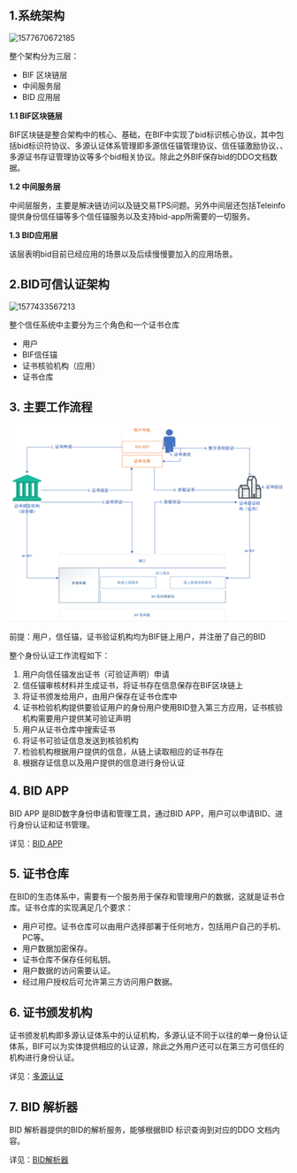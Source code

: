 ## 1.系统架构

![1577670672185](../image/1577670672185.png)

整个架构分为三层：

- BIF 区块链层
- 中间服务层
- BID 应用层

**1.1 BIF区块链层**

BIF区块链是整合架构中的核心、基础，在BIF中实现了bid标识核心协议，其中包括bid标识符协议、多源认证体系管理即多源信任锚管理协议、信任锚激励协议、、多源证书存证管理协议等多个bid相关协议。除此之外BIF保存bid的DDO文档数据。

**1.2 中间服务层**

中间层服务，主要是解决链访问以及链交易TPS问题。另外中间层还包括Teleinfo提供身份信任锚等多个信任锚服务以及支持bid-app所需要的一切服务。

**1.3 BID应用层**

该层表明bid目前已经应用的场景以及后续慢慢要加入的应用场景。

## 2.BID可信认证架构

![1577433567213](../image/1577433567213.png)

整个信任系统中主要分为三个角色和一个证书仓库

- 用户
- BIF信任锚
- 证书核验机构（应用）
- 证书仓库

## 3. 主要工作流程

![1577763554464](../image/1577763554464.png)

前提：用户，信任锚，证书验证机构均为BIF链上用户，并注册了自己的BID

整个身份认证工作流程如下：

1. 用户向信任锚发出证书（可验证声明）申请
2. 信任锚审核材料并生成证书，将证书存在信息保存在BIF区块链上
3. 将证书颁发给用户，由用户保存在证书仓库中
4. 证书检验机构提供要验证用户的身份用户使用BID登入第三方应用，证书核验机构需要用户提供某可验证声明
5. 用户从证书仓库中搜索证书
6. 将证书可验证信息发送到核验机构
7. 检验机构根据用户提供的信息，从链上读取相应的证书存在
8. 根据存证信息以及用户提供的信息进行身份认证

## 4. BID APP

BID APP 是BID数字身份申请和管理工具，通过BID APP，用户可以申请BID、进行身份认证和证书管理。

详见：[BID APP](../../demo/demo)

## 5. 证书仓库

在BID的生态体系中，需要有一个服务用于保存和管理用户的数据，这就是证书仓库。证书仓库的实现满足几个要求：

- 用户可控。证书仓库可以由用户选择部署于任何地方，包括用户自己的手机、PC等。
- 用户数据加密保存。
- 证书仓库不保存任何私钥。
- 用户数据的访问需要认证。
- 经过用户授权后可允许第三方访问用户数据。

## 6. 证书颁发机构

证书颁发机构即多源认证体系中的认证机构，多源认证不同于以往的单一身份认证体系，BIF可以为实体提供相应的认证源，除此之外用户还可以在第三方可信任的机构进行身份认证。

详见：[多源认证](../authentication)

## 7. BID 解析器

BID 解析器提供的BID的解析服务，能够根据BID 标识查询到对应的DDO 文档内容。

详见：[BID解析器](../resolver)